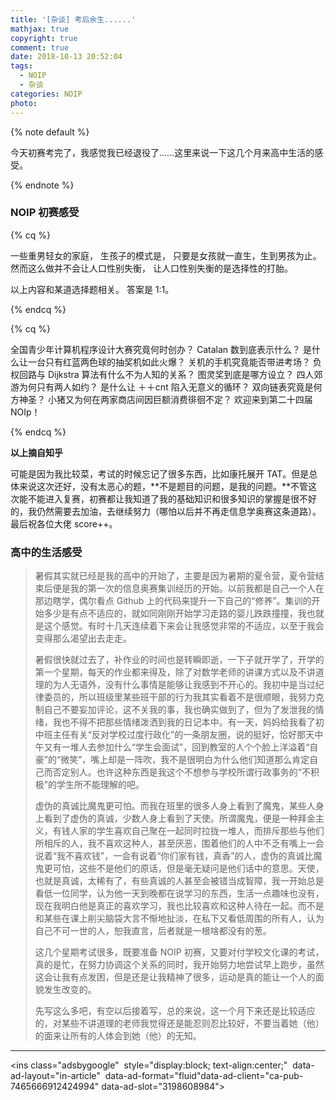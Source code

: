 ```yaml
---
title: '[杂谈] 考后余生......'
mathjax: true
copyright: true
comment: true
date: 2018-10-13 20:52:04
tags:
  - NOIP
  - 杂谈
categories: NOIP
photo:
---
```


{% note default %}

今天初赛考完了，我感觉我已经退役了......这里来说一下这几个月来高中生活的感受。

{% endnote %}

<!-- more -->

### NOIP 初赛感受

{% cq %}

一些重男轻女的家庭，
生孩子的模式是，
只要是女孩就一直生，生到男孩为止。
然而这么做并不会让人口性别失衡，
让人口性别失衡的是选择性的打胎。

以上内容和某道选择题相关。
答案是 1:1。

{% endcq %}

{% cq %}

全国青少年计算机程序设计大赛究竟何时创办？
Catalan 数到底表示什么？
是什么让一台只有红蓝两色球的抽奖机如此火爆？
关机的手机究竟能否带进考场？
负权回路与 Dijkstra 算法有什么不为人知的关系？
图灵奖到底是哪方设立？
四人郊游为何只有两人如约？
是什么让 ＋＋cnt 陷入无意义的循环？
双向链表究竟是何方神圣？
小猪又为何在两家商店间因巨额消费徘徊不定？
欢迎来到第二十四届 NOIp！

{% endcq %}

**以上摘自知乎**

可能是因为我比较菜，考试的时候忘记了很多东西，比如康托展开 TAT。但是总体来说这次还好，没有太恶心的题，**不是题目的问题，是我的问题。**不管这次能不能进入复赛，初赛都让我知道了我的基础知识和很多知识的掌握是很不好的，我仍然需要去加油，去继续努力（哪怕以后并不再走信息学奥赛这条道路）。最后祝各位大佬 score++。

### 高中的生活感受

> 暑假其实就已经是我的高中的开始了，主要是因为暑期的夏令营，夏令营结束后便是我的第一次的信息奥赛集训经历的开始。以前我都是自己一个人在那边瞎学，偶尔看点 Github 上的代码来提升一下自己的“修养”。集训的开始多少是有点不适应的，就如同刚刚开始学习走路的婴儿跌跌撞撞，我也就是这个感觉。有时十几天连续着下来会让我感觉非常的不适应，以至于我会变得那么渴望出去走走。
>
> 暑假很快就过去了，补作业的时间也是转瞬即逝，一下子就开学了，开学的第一个星期，每天的作业都来得及，除了对数学老师的讲课方式以及不讲道理的为人无语外，没有什么事情是能够让我感到不开心的。我初中是当过纪律委员的，所以班级里某些班干部的行为我其实看着不是很顺眼，我努力克制自己不要妄加评论，这不关我的事，我也确实做到了，但为了发泄我的情绪，我也不得不把那些情绪泼洒到我的日记本中。有一天，妈妈给我看了初中班主任有关“反对学校过度行政化”的一条朋友圈，说的挺好，恰好那天中午又有一堆人去参加什么“学生会面试”，回到教室的人个个脸上洋溢着“自豪”的“微笑”，嘴上却是一阵吹，我不是很明白为什么他们知道那么肯定自己而否定别人。也许这种东西是我这个不想参与学校所谓行政事务的“不积极”的学生所不能理解的吧。
>
> 虚伪的真诚比魔鬼更可怕。而我在班里的很多人身上看到了魔鬼，某些人身上看到了虚伪的真诚，少数人身上看到了天使。所谓魔鬼，便是一种拜金主义，有钱人家的学生喜欢自己聚在一起同时拉拢一堆人，而排斥那些与他们所相斥的人，我不喜欢这种人，甚至厌恶，围着他们的人中不乏有嘴上一会说着“我不喜欢钱”，一会有说着“你们家有钱，真香”的人，虚伪的真诚比魔鬼更可怕，这些不是他们的原话，但是毫无疑问是他们话中的意思。天使，也就是真诚，太稀有了，有些真诚的人甚至会被错当成智障，我一开始总是看低一位同学，认为他一天到晚都在说学习的东西，生活一点趣味也没有，现在我明白他是真正的喜欢学习，我也比较喜欢和这种人待在一起。而不是和某些在课上削尖脑袋大言不惭地扯淡，在私下又看低周围的所有人，认为自己不可一世的人，恕我直言，后者就是一根啥都没有的葱。
>
> 这几个星期考试很多，既要准备 NOIP 初赛，又要对付学校文化课的考试，真的是忙，在努力协调这个关系的同时，我开始努力地尝试早上跑步，虽然这会让我有点发困，但是还是让我精神了很多，运动是真的能让一个人的面貌发生改变的。
>
> 先写这么多吧，有空以后接着写，总的来说，这一个月下来还是比较适应的，对某些不讲道理的老师我觉得还是能忍则忍比较好，不要当着她（他）的面来让所有的人体会到她（他）的无知。

---

<script async src="//pagead2.googlesyndication.com/pagead/js/adsbygoogle.js"></script>
<ins class="adsbygoogle"
​     style="display:block; text-align:center;"
​     data-ad-layout="in-article"
​     data-ad-format="fluid"
​     data-ad-client="ca-pub-7465666912424994"
​     data-ad-slot="3198608984"></ins>
<script>
     (adsbygoogle = window.adsbygoogle || []).push({});
</script>

<br/>